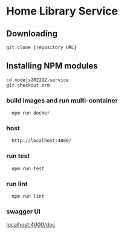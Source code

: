 # Home Library Service

## Downloading

```
git clone {repository URL}
```

## Installing NPM modules

```
cd nodejs2022Q2-service
git checkout orm

```

### build images and run multi-container
```
  npm run docker
```

### host
```
  http://localhost:4000/
```

### run test
```
  npm run test
```

### run lint
```
  npm run lint
```

### swagger UI
  [localhost:4000/doc](http://localhost:4000/doc)
